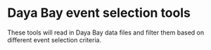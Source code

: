 Daya Bay event selection tools
==============================

These tools will read in Daya Bay data files and filter them based on
different event selection criteria.


